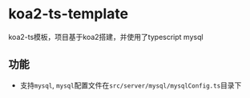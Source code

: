 <!--
 * @Author: 悦者生存 1002783067@qq.com
 * @Date: 2023-02-25 18:20:52
 * @LastEditors: 悦者生存 1002783067@qq.com
 * @LastEditTime: 2023-02-26 20:42:49
 * @FilePath: /koa2-ts-template/README.md
 * @Description: 这是默认设置,请设置`customMade`, 打开koroFileHeader查看配置 进行设置: https://github.com/OBKoro1/koro1FileHeader/wiki/%E9%85%8D%E7%BD%AE
-->
# koa2-ts-template
koa2-ts模板，项目基于koa2搭建，并使用了typescript mysql

## 功能
- 支持`mysql`, `mysql`配置文件在`src/server/mysql/mysqlConfig.ts`目录下

